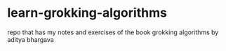 # learn-grokking-algorithms
repo that has my notes and exercises of the book grokking algorithms by aditya bhargava
